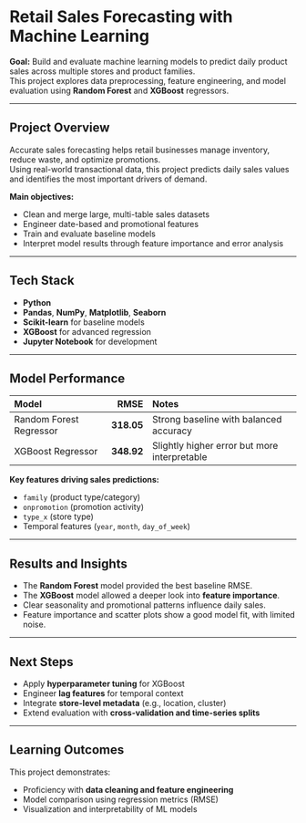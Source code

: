# Retail Sales Forecasting with Machine Learning

**Goal:** Build and evaluate machine learning models to predict daily product sales across multiple stores and product families.  
This project explores data preprocessing, feature engineering, and model evaluation using **Random Forest** and **XGBoost** regressors.

---

## Project Overview

Accurate sales forecasting helps retail businesses manage inventory, reduce waste, and optimize promotions.  
Using real-world transactional data, this project predicts daily sales values and identifies the most important drivers of demand.

**Main objectives:**
- Clean and merge large, multi-table sales datasets  
- Engineer date-based and promotional features  
- Train and evaluate baseline models  
- Interpret model results through feature importance and error analysis  

---

## Tech Stack

- **Python**  
- **Pandas**, **NumPy**, **Matplotlib**, **Seaborn**  
- **Scikit-learn** for baseline models  
- **XGBoost** for advanced regression  
- **Jupyter Notebook** for development  

---

## Model Performance

| Model | RMSE | Notes |
|:------|------:|:------|
| Random Forest Regressor | **318.05** | Strong baseline with balanced accuracy |
| XGBoost Regressor | **348.92** | Slightly higher error but more interpretable |

**Key features driving sales predictions:**
- `family` (product type/category)  
- `onpromotion` (promotion activity)  
- `type_x` (store type)  
- Temporal features (`year`, `month`, `day_of_week`)

---

## Results and Insights

- The **Random Forest** model provided the best baseline RMSE.  
- The **XGBoost** model allowed a deeper look into **feature importance**.  
- Clear seasonality and promotional patterns influence daily sales.  
- Feature importance and scatter plots show a good model fit, with limited noise.

---

## Next Steps

- Apply **hyperparameter tuning** for XGBoost  
- Engineer **lag features** for temporal context  
- Integrate **store-level metadata** (e.g., location, cluster)  
- Extend evaluation with **cross-validation and time-series splits**

---

## Learning Outcomes

This project demonstrates:
- Proficiency with **data cleaning and feature engineering**
- Model comparison using regression metrics (RMSE)
- Visualization and interpretability of ML models

